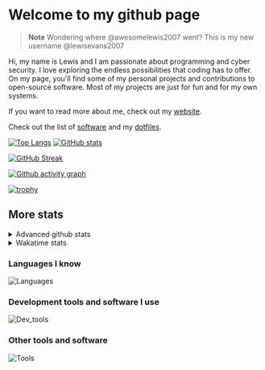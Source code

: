 # Welcome to my github page

> **Note**
> Wondering where @awesomelewis2007 went? This is my new username @lewisevans2007

Hi, my name is Lewis and I am passionate about programming and cyber security. I love exploring the endless possibilities that coding has to offer. On my page, you'll find some of my personal projects and contributions to open-source software. Most of my projects are just for fun and for my own systems.

If you want to read more about me, check out my [website](https://lewisevans2007.github.io/).

Check out the list of [software](https://github.com/lewisevans2007/lewisevans2007/blob/master/software.md) and my [dotfiles](https://github.com/lewisevans2007/dotfiles).

[![Top Langs](https://github-readme-stats.vercel.app/api/top-langs/?username=lewisevans2007&hide=html,css,jupyter%20notebook&langs_count=10&layout=donut&theme=transparent&exclude_repo=GPT-code-repository,Obsidian_vault)](https://github.com/anuraghazra/github-readme-stats) 
[![GitHub stats](https://github-readme-stats.vercel.app/api?username=lewisevans2007&show_icons=true&theme=transparent)](https://github.com/anuraghazra/github-readme-stats)

[![GitHub Streak](https://streak-stats.demolab.com?user=Awesomelewis2007&theme=transparent)](https://git.io/streak-stats)

[![Github activity graph](https://github-readme-activity-graph.vercel.app/graph?username=lewisevans2007&theme=github-compact&area=true)](https://github.com/ashutosh00710/github-readme-activity-graph)

[![trophy](https://github-profile-trophy.vercel.app/?username=lewisevans2007&theme=darkhub)](https://github.com/ryo-ma/github-profile-trophy)

## More stats
<details close>
<summary>Advanced github stats</summary>
<br>
  
![Metrics](https://raw.githubusercontent.com/lewisevans2007/lewisevans2007/master/github-metrics.svg)
  
</details>

<details close>
<summary>Wakatime stats</summary>
<br>

<!--START_SECTION:waka-->

```txt
Markdown        2 hrs 48 mins   ███████▓░░░░░░░░░░░░░░░░░   30.49 %
Python          1 hr 47 mins    █████░░░░░░░░░░░░░░░░░░░░   19.55 %
JSON            1 hr 47 mins    █████░░░░░░░░░░░░░░░░░░░░   19.41 %
mcfunction      41 mins         ██░░░░░░░░░░░░░░░░░░░░░░░   07.47 %
Makefile        36 mins         █▓░░░░░░░░░░░░░░░░░░░░░░░   06.68 %
C               24 mins         █░░░░░░░░░░░░░░░░░░░░░░░░   04.39 %
Other           12 mins         ▓░░░░░░░░░░░░░░░░░░░░░░░░   02.31 %
Go              8 mins          ▒░░░░░░░░░░░░░░░░░░░░░░░░   01.54 %
JavaScript      8 mins          ▒░░░░░░░░░░░░░░░░░░░░░░░░   01.48 %
YAML            7 mins          ▒░░░░░░░░░░░░░░░░░░░░░░░░   01.32 %
HTML            5 mins          ▒░░░░░░░░░░░░░░░░░░░░░░░░   00.98 %
Julia           4 mins          ▒░░░░░░░░░░░░░░░░░░░░░░░░   00.80 %
D               4 mins          ▒░░░░░░░░░░░░░░░░░░░░░░░░   00.77 %
Java            3 mins          ░░░░░░░░░░░░░░░░░░░░░░░░░   00.58 %
Haskell         2 mins          ░░░░░░░░░░░░░░░░░░░░░░░░░   00.50 %
```

<!--END_SECTION:waka-->
</details>

### Languages I know
![Languages](https://skillicons.dev/icons?i=python,cpp,cs,c,javascript,nodejs,dotnet,bash,css,html,rust)
### Development tools and software I use
![Dev_tools](https://skillicons.dev/icons?i=git,docker,github,googlecloud,vscode,visualstudio,raspberrypi,linux,powershell,replit)
### Other tools and software
![Tools](https://skillicons.dev/icons?i=blender,ps,pr,ai,xd,figma)
